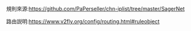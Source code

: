 規則來源:https://github.com/PaPerseller/chn-iplist/tree/master/SagerNet

路由説明:https://www.v2fly.org/config/routing.html#ruleobject
